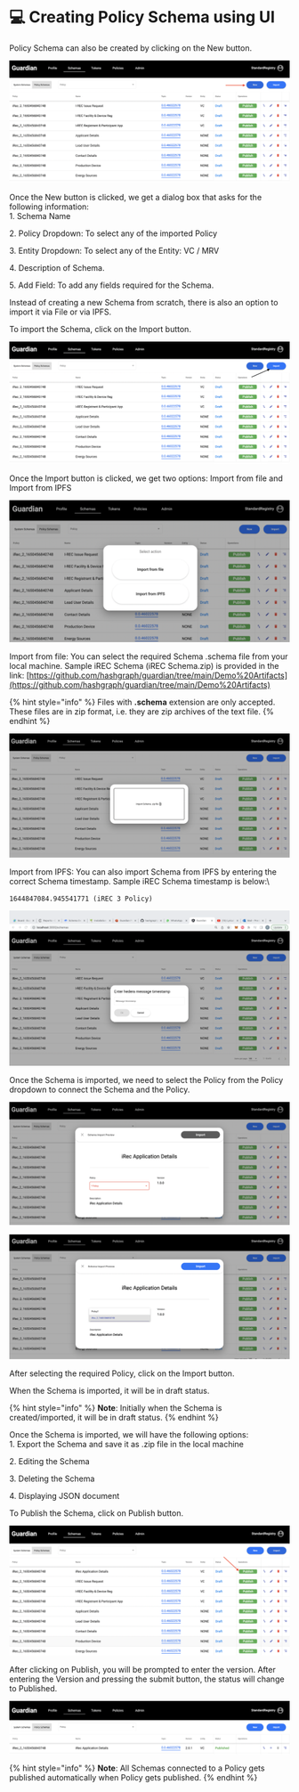 # 💻 Creating Policy Schema using UI

Policy Schema can also be created by clicking on the New button.

![](<../../../.gitbook/assets/image (21) (1).png>)

Once the New button is clicked, we get a dialog box that asks for the following information:\
1\. Schema Name

2\. Policy Dropdown: To select any of the imported Policy

3\. Entity Dropdown: To select any of the Entity: VC / MRV

4\. Description of Schema.

5\. Add Field: To add any fields required for the Schema.

Instead of creating a new Schema from scratch, there is also an option to import it via File or via IPFS.

To import the Schema, click on the Import button.

![](<../../../.gitbook/assets/image (7) (2).png>)

Once the Import button is clicked, we get two options: Import from file and Import from IPFS

![](<../../../.gitbook/assets/image (29) (2).png>)

Import from file: You can select the required Schema .schema file from your local machine. Sample iREC Schema (iREC Schema.zip) is provided in the link: [https://github.com/hashgraph/guardian/tree/main/Demo%20Artifacts](https://github.com/hashgraph/guardian/tree/main/Demo%20Artifacts)

{% hint style="info" %}
Files with **.schema** extension are only accepted. These files are in zip format, i.e. they are zip archives of the text file.
{% endhint %}

![](<../../../.gitbook/assets/image (17) (1) (1).png>)

Import from IPFS: You can also import Schema from IPFS by entering the correct Schema timestamp. Sample iREC Schema timestamp is below:\\

```
1644847084.945541771 (iREC 3 Policy)
```

![](<../../../.gitbook/assets/image (14) (1) (1).png>)

Once the Schema is imported, we need to select the Policy from the Policy dropdown to connect the Schema and the Policy.

![](<../../../.gitbook/assets/image (2) (2).png>)

![](<../../../.gitbook/assets/image (11) (2) (1).png>)

After selecting the required Policy, click on the Import button.

When the Schema is imported, it will be in draft status.

{% hint style="info" %}
**Note**: Initially when the Schema is created/imported, it will be in draft status.
{% endhint %}

Once the Schema is imported, we will have the following options:\
1\. Export the Schema and save it as .zip file in the local machine

2\. Editing the Schema

3\. Deleting the Schema

4\. Displaying JSON document

To Publish the Schema, click on Publish button.

![](<../../../.gitbook/assets/image (22) (1).png>)

After clicking on Publish, you will be prompted to enter the version. After entering the Version and pressing the submit button, the status will change to Published.

![](<../../../.gitbook/assets/image (18) (1).png>)

{% hint style="info" %}
**Note**: All Schemas connected to a Policy gets published automatically when Policy gets published.
{% endhint %}

